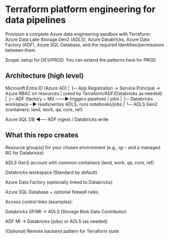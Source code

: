 # Terraform platform engineering for data pipelines
Provision a complete Azure data engineering sandbox with Terraform: Azure Data Lake Storage Gen2 (ADLS), Azure Databricks, Azure Data Factory (ADF), Azure SQL Database, and the required identities/permissions between them.

Scope: setup for DEV/PROD. You can extend the patterns here for PROD.

## Architecture (high level)

Microsoft Entra ID (Azure AD)
|
├─ App Registration  → Service Principal    → Azure RBAC on resources
|                     (used by Terraform/ADF/Databricks as needed)
|
├─ ADF (factory + MI) ───► triggers pipelines / jobs
|
├─ Databricks workspace ─► reads/writes ADLS, runs notebooks/jobs
|
└─ ADLS Gen2 (containers: land, work, qa, core, ref)

Azure SQL DB  ◄── ADF ingest / Databricks write



## What this repo creates

Resource group(s) for your chosen environment (e.g., rg-<project>-<env> and a managed RG for Databricks)

ADLS Gen2 account with common containers (land, work, qa, core, ref)

Databricks workspace (Standard by default)

Azure Data Factory (optionally linked to Databricks)

Azure SQL Database + optional firewall rules

Access control links (examples):

Databricks SP/MI → ADLS (Storage Blob Data Contributor)

ADF MI → Databricks (jobs) or ADLS (as needed)

(Optional) Remote backend pattern for Terraform state

